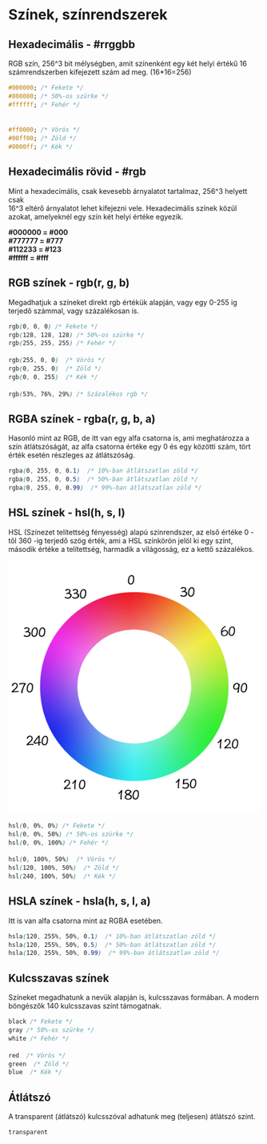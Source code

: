 # Színek, színrendszerek

## Hexadecimális - **\#rrggbb**

RGB szín, 256^3 bit mélységben, amit színenként egy két helyi értékű 16 számrendszerben kifejezett szám ad meg. \(16\*16=256\)

```css
#000000; /* Fekete */
#808080; /* 50%-os szürke */
#ffffff; /* Fehér */


#ff0000; /* Vörös */
#00ff00; /* Zöld */
#0000ff; /* Kék */
```

## Hexadecimális rövid - \#rgb

Mint a hexadecimális, csak kevesebb árnyalatot tartalmaz, 256^3 helyett csak  
16^3 eltérő árnyalatot lehet kifejezni vele. Hexadecimális színek közül azokat, amelyeknél egy szín két helyi értéke egyezik.

**\#000000 = \#000  
\#777777 = \#777  
\#112233 = \#123  
\#ffffff = \#fff**

## RGB színek **- rgb\(r, g, b\)**

Megadhatjuk a színeket direkt rgb értékük alapján, vagy egy 0-255 ig terjedő számmal, vagy százalékosan is.

```css
rgb(0, 0, 0) /* Fekete */
rgb(128, 128, 128) /* 50%-os szürke */
rgb(255, 255, 255) /* Fehér */

rgb(255, 0, 0)  /* Vörös */
rgb(0, 255, 0)  /* Zöld */
rgb(0, 0, 255)  /* Kék */

rgb(53%, 76%, 29%) /* Százalékos rgb */
```

## RGBA színek **- rgba\(r, g, b, a\)**

Hasonló mint az RGB, de itt van egy alfa csatorna is, ami meghatározza a szín átlátszóságát, az alfa csatorna értéke egy 0 és egy közötti szám, tört érték esetén részleges az átlátszóság.

```css
rgba(0, 255, 0, 0.1)  /* 10%-ban átlátszatlan zöld */
rgba(0, 255, 0, 0.5)  /* 50%-ban átlátszatlan zöld */
rgba(0, 255, 0, 0.99)  /* 99%-ban átlátszatlan zöld */
```

## HSL színek **- hsl\(h, s, l\)**

HSL \(Színezet telítettség fényesség\) alapú színrendszer, az első értéke 0 -től 360 -ig terjedő szög érték, ami a HSL színkörön jelöl ki egy színt, második értéke a telítettség, harmadik a világosság, ez a kettő százalékos.

![HSL sz&#xED;nk&#xF6;r, minden sz&#xED;n&#xE1;rnyalathoz tartozik egy konkr&#xE9;t 0-t&#xF3;l 360-ig terjed&#x151; sz&#xF6;g &#xE9;rt&#xE9;k.](../.gitbook/assets/color_wheel_hsl.png)

```css
hsl(0, 0%, 0%) /* Fekete */
hsl(0, 0%, 50%) /* 50%-os szürke */
hsl(0, 0%, 100%) /* Fehér */

hsl(0, 100%, 50%)  /* Vörös */
hsl(120, 100%, 50%)  /* Zöld */
hsl(240, 100%, 50%)  /* Kék */
```

## HSLA színek **- hsla\(h, s, l, a\)**

Itt is van alfa csatorna mint az RGBA esetében.

```css
hsla(120, 255%, 50%, 0.1)  /* 10%-ban átlátszatlan zöld */
hsla(120, 255%, 50%, 0.5)  /* 50%-ban átlátszatlan zöld */
hsla(120, 255%, 50%, 0.99)  /* 99%-ban átlátszatlan zöld */
```

## Kulcsszavas színek

Színeket megadhatunk a nevük alapján is, kulcsszavas formában. A modern böngészők 140 kulcsszavas színt támogatnak.

```css
black /* Fekete */
gray /* 50%-os szürke */
white /* Fehér */

red  /* Vörös */
green  /* Zöld */
blue  /* Kék */
```

## Átlátszó

A transparent \(átlátszó\) kulcsszóval adhatunk meg \(teljesen\) átlátszó színt.

```css
transparent
```



